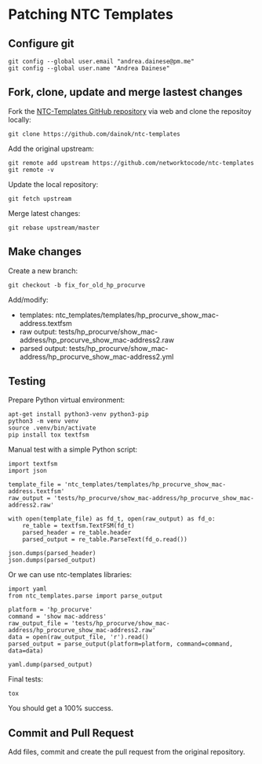 # Patching NTC Templates

## Configure git

~~~
git config --global user.email "andrea.dainese@pm.me"
git config --global user.name "Andrea Dainese"
~~~

## Fork, clone, update and merge lastest changes

Fork the [NTC-Templates GitHub repository](https://github.com/networktocode/ntc-templates) via web and clone the repositoy locally:

~~~
git clone https://github.com/dainok/ntc-templates
~~~

Add the original upstream:

~~~
git remote add upstream https://github.com/networktocode/ntc-templates
git remote -v
~~~

Update the local repository:

~~~
git fetch upstream
~~~

Merge latest changes:

~~~
git rebase upstream/master
~~~

## Make changes

Create a new branch:

~~~
git checkout -b fix_for_old_hp_procurve
~~~

Add/modify:

* templates: ntc_templates/templates/hp_procurve_show_mac-address.textfsm
* raw output: tests/hp_procurve/show_mac-address/hp_procurve_show_mac-address2.raw
* parsed output: tests/hp_procurve/show_mac-address/hp_procurve_show_mac-address2.yml

## Testing

Prepare Python virtual environment:

~~~
apt-get install python3-venv python3-pip
python3 -m venv venv
source .venv/bin/activate
pip install tox textfsm
~~~

Manual test with a simple Python script:

~~~
import textfsm
import json

template_file = 'ntc_templates/templates/hp_procurve_show_mac-address.textfsm'
raw_output = 'tests/hp_procurve/show_mac-address/hp_procurve_show_mac-address2.raw'

with open(template_file) as fd_t, open(raw_output) as fd_o:
	re_table = textfsm.TextFSM(fd_t)
	parsed_header = re_table.header
	parsed_output = re_table.ParseText(fd_o.read())

json.dumps(parsed_header)
json.dumps(parsed_output)
~~~

Or we can use ntc-templates libraries:

~~~
import yaml
from ntc_templates.parse import parse_output

platform = 'hp_procurve'
command = 'show mac-address'
raw_output_file = 'tests/hp_procurve/show_mac-address/hp_procurve_show_mac-address2.raw'
data = open(raw_output_file, 'r').read()
parsed_output = parse_output(platform=platform, command=command, data=data)

yaml.dump(parsed_output)
~~~

Final tests:

~~~
tox
~~~

You should get a 100% success.

## Commit and Pull Request

Add files, commit and create the pull request from the original repository.
